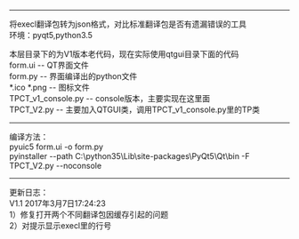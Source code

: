 ***

将execl翻译包转为json格式，对比标准翻译包是否有遗漏错误的工具  
环境：pyqt5,python3.5  

本层目录下的为V1版本老代码，现在实际使用qtgui目录下面的代码  
form.ui -- QT界面文件  
form.py -- 界面编译出的python文件  
*.ico *.png -- 图标文件  
TPCT\_v1\_console.py -- console版本，主要实现在这里面  
TPCT_V2.py -- 主要加入QTGUI类，调用TPCT\_v1\_console.py里的TP类  

---
编译方法：   
pyuic5 form.ui -o form.py  
pyinstaller --path C:\python35\Lib\site-packages\PyQt5\Qt\bin -F TPCT_V2.py --noconsole  

---
更新日志：  
    V1.1 2017年3月7日17:24:23  
    1）修复打开两个不同翻译包因缓存引起的问题  
    2）对提示显示execl里的行号  
